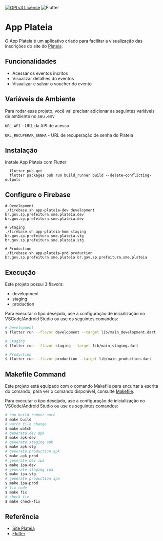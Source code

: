 
[![GPLv3 License](https://img.shields.io/badge/License-GPL%20v3-yellow.svg)](https://opensource.org/licenses/) 
![Flutter](https://img.shields.io/badge/Flutter-%2302569B.svg?style=for-the-badge&logo=Flutter&logoColor=white)


# App Plateia

O App Plateia é um aplicativo criado para facilitar a visualização das inscrições do site do [Plateia](https://plateia.sme.prefeitura.sp.gov.br/).



## Funcionalidades

* Acessar os eventos incritos
* Visualizar detalhes do eventos
* Visualizar e salvar o voucher do evento


## Variáveis de Ambiente

Para rodar esse projeto, você vai precisar adicionar as seguintes variáveis de ambiente no seu .env

`URL_API` - URL da API de acesso

`URL_RECUPERAR_SENHA` - URL de recuperação de senha do Plateia


## Instalação

Instale App Plateia com Flutter

```shell
  flutter pub get
  flutter packages pub run build_runner build --delete-conflicting-outputs
```
    
## Configure o Firebase

```shell
# Development
./firebase.sh app-plateia-dev development br.gov.sp.prefeitura.sme.plateia.dev br.gov.sp.prefeitura.sme.plateia.dev

# Staging                                              
./firebase.sh app-plateia-hom staging br.gov.sp.prefeitura.sme.plateia.stg br.gov.sp.prefeitura.sme.plateia.stg

# Production
./firebase.sh app-plateia-prd production br.gov.sp.prefeitura.sme.plateia br.gov.sp.prefeitura.sme.plateia
```
## Execução

Este projeto possui 3 flavors:

- development
- staging
- production

Para executar o tipo desejado, use a configuração de inicialização no VSCode/Android Studio ou use os seguintes comandos:

```sh
# Development
$ flutter run --flavor development --target lib/main_development.dart

# Staging
$ flutter run --flavor staging --target lib/main_staging.dart

# Production
$ flutter run --flavor production --target lib/main_production.dart
```

## Makefile Command

Este projeto está equipado com o comando Makefile para encurtar a escrita do comando, para ver o comando disponível, consulte [Makefile](https://github.com/prefeiturasp/SME-Plateia-App/blob/master/Makefile).

Para executar o tipo desejado, use a configuração de inicialização no VSCode/Android Studio ou use os seguintes comandos:

```sh
# run build_runner once
$ make build
# watch file change
$ make watch
# generate dev apk
$ make apk-dev
# generate staging apk
$ make apk-stg
# generate production apk
$ make apk-prod
# generate dev ipa
$ make ipa-dev
# generate staging ipa
$ make ipa-stg
# generate production ipa
$ make ipa-prod
# fix code
$ make fix
# check fix
$ make check-fix
```
## Referência

 - [Site Plateia](https://plateia.sme.prefeitura.sp.gov.br/)
 - [Flutter](https://flutter.dev/)

